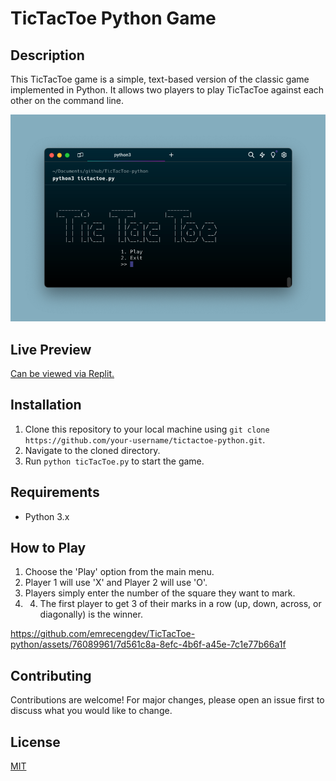 # TicTacToe Python Game

## Description
This TicTacToe game is a simple, text-based version of the classic game implemented in Python. It allows two players to play TicTacToe against each other on the command line.

![Main Screen](main-screen.png)

## Live Preview

[Can be viewed via Replit.](https://replit.com/@VJGIELILLUWAN/TicTacToe-python?v=1)

## Installation
1. Clone this repository to your local machine using `git clone https://github.com/your-username/tictactoe-python.git`.
2. Navigate to the cloned directory.
3. Run `python ticTacToe.py` to start the game.

## Requirements
- Python 3.x

## How to Play
1. Choose the 'Play' option from the main menu.
2. Player 1 will use 'X' and Player 2 will use 'O'.
3. Players simply enter the number of the square they want to mark.
4. 4. The first player to get 3 of their marks in a row (up, down, across, or diagonally) is the winner.

   
https://github.com/emrecengdev/TicTacToe-python/assets/76089961/7d561c8a-8efc-4b6f-a45e-7c1e77b66a1f

## Contributing
Contributions are welcome! For major changes, please open an issue first to discuss what you would like to change.

## License
[MIT](https://choosealicense.com/licenses/mit/)



